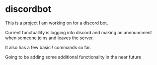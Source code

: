 # discordbot
This is a project I am working on for a discord bot. 

Current functuallity is logging into discord and making an announcment when someone joins and leaves the server.

It also has a few basic ! commands so far. 

Going to be adding some additional functionality in the near future
